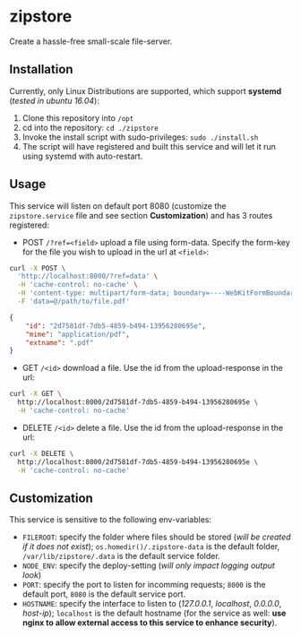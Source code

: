 # zipstore
Create a hassle-free small-scale file-server.

## Installation
Currently, only Linux Distributions are supported, which support **systemd** (*tested in ubuntu 16.04*):
1. Clone this repository into `/opt`
2. cd into the repository: `cd ./zipstore`
3. Invoke the install script with sudo-privileges: `sudo ./install.sh`
4. The script will have registered and built this service and will let it run using systemd with auto-restart.

## Usage
This service will listen on default port 8080 (customize the `zipstore.service` file and see section **Customization**) and has 3 routes registered:
- POST `/?ref=<field>` upload a file using form-data. Specify the form-key for the file you wish to upload in the url at `<field>`:
```bash
curl -X POST \
  'http://localhost:8000/?ref=data' \
  -H 'cache-control: no-cache' \
  -H 'content-type: multipart/form-data; boundary=----WebKitFormBoundary7MA4YWxkTrZu0gW' \
  -F 'data=@/path/to/file.pdf'
```
```json
{
    "id": "2d7581df-7db5-4859-b494-13956280695e",
    "mime": "application/pdf",
    "extname": ".pdf"
}
```
- GET `/<id>` download a file. Use the id from the upload-response in the url:
```bash
curl -X GET \
  http://localhost:8000/2d7581df-7db5-4859-b494-13956280695e \
  -H 'cache-control: no-cache'
```
- DELETE `/<id>` delete a file. Use the id from the upload-response in the url:
```bash
curl -X DELETE \
  http://localhost:8000/2d7581df-7db5-4859-b494-13956280695e \
  -H 'cache-control: no-cache'
```

## Customization
This service is sensitive to the following env-variables:
- `FILEROOT`: specify the folder where files should be stored (*will be created if it does not exist*); `os.homedir()/.zipstore-data` is the default folder, `/var/lib/zipstore/.data` is the default service folder.
- `NODE_ENV`: specify the deploy-setting (*will only impact logging output look*)
- `PORT`: specify the port to listen for incomming requests; `8000` is the default port, `8080` is the default service port.
- `HOSTNAME`: specify the interface to listen to (*127.0.0.1*, *localhost*, *0.0.0.0*, *host-ip*); `localhost` is the default hostname (for the service as well: **use nginx to allow external access to this service to enhance security**).